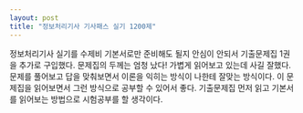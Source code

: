 ```yaml
---
layout: post
title: "정보처리기사 기사패스 실기 1200제"
---
```


정보처리기사 실기를 수제비 기본서로만 준비해도 될지
안심이 안되서 기출문제집 1권을 추가로 구입했다.
문제집의 두께는 엄청 났다!
가볍게 읽어보고 있는데 사길 잘했다.
문제를 풀어보고 답을 맞춰보면서 이론을 익히는 방식이
나한테 잘맞는 방식이다.
이 문제집을 읽어보면서 그런 방식으로 공부할 수 있어서 좋다.
기출문제집 먼저 읽고 기본서를 읽어보는 방법으로 시험공부를 할 생각이다. 
